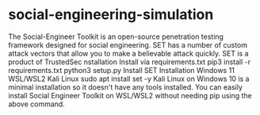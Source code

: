 # social-engineering-simulation
The Social-Engineer Toolkit is an open-source penetration testing framework designed for social engineering. SET has a number of custom attack vectors that allow you to make a believable attack quickly. SET is a product of TrustedSec nstallation Install via requirements.txt pip3 install -r requirements.txt python3 setup.py Install SET
Installation Windows 11 WSL/WSL2 Kali Linux sudo apt install set -y Kali Linux on Windows 10 is a minimal installation so it doesn't have any tools installed. You can easily install Social Engineer Toolkit on WSL/WSL2 without needing pip using the above command.
